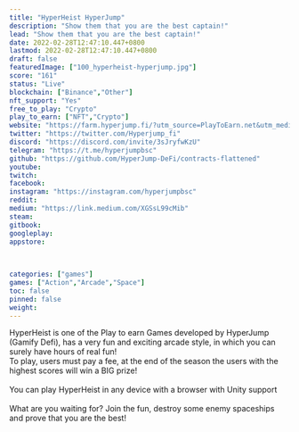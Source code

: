 ```yaml
---
title: "HyperHeist HyperJump"
description: "Show them that you are the best captain!"
lead: "Show them that you are the best captain!"
date: 2022-02-28T12:47:10.447+0800
lastmod: 2022-02-28T12:47:10.447+0800
draft: false
featuredImage: ["100_hyperheist-hyperjump.jpg"]
score: "161"
status: "Live"
blockchain: ["Binance","Other"]
nft_support: "Yes"
free_to_play: "Crypto"
play_to_earn: ["NFT","Crypto"]
website: "https://farm.hyperjump.fi/?utm_source=PlayToEarn.net&utm_medium=organic&utm_campaign=gamepage"
twitter: "https://twitter.com/Hyperjump_fi"
discord: "https://discord.com/invite/3sJryfwKzU"
telegram: "https://t.me/hyperjumpbsc"
github: "https://github.com/HyperJump-DeFi/contracts-flattened"
youtube: 
twitch: 
facebook: 
instagram: "https://instagram.com/hyperjumpbsc"
reddit: 
medium: "https://link.medium.com/XGSsL99cMib"
steam: 
gitbook: 
googleplay: 
appstore: 

  
    
categories: ["games"]
games: ["Action","Arcade","Space"]
toc: false
pinned: false
weight: 
---
```

HyperHeist is one of the Play to earn Games developed by HyperJump (Gamify Defi), has a very fun and exciting arcade style, in which you can surely have hours of real fun!<br> To play, users must pay a fee, at the end of the season the users with the highest scores will win a BIG prize! <br> <br> You can play HyperHeist in any device with a browser with Unity support<br> <br> What are you waiting for? Join the fun, destroy some enemy spaceships and prove that you are the best!